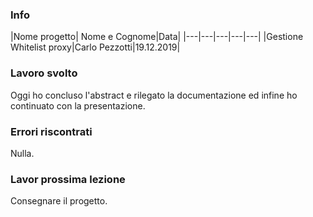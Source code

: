 ### Info
|Nome progetto|   Nome e Cognome|Data|
|---|---|---|---|---|
|Gestione Whitelist proxy|Carlo Pezzotti|19.12.2019|

### <b>Lavoro svolto</b>
Oggi ho concluso l'abstract e rilegato la documentazione ed infine ho continuato con la presentazione.

### <b>Errori riscontrati</b>
Nulla.

### <b>Lavor prossima lezione</b>
Consegnare il progetto.